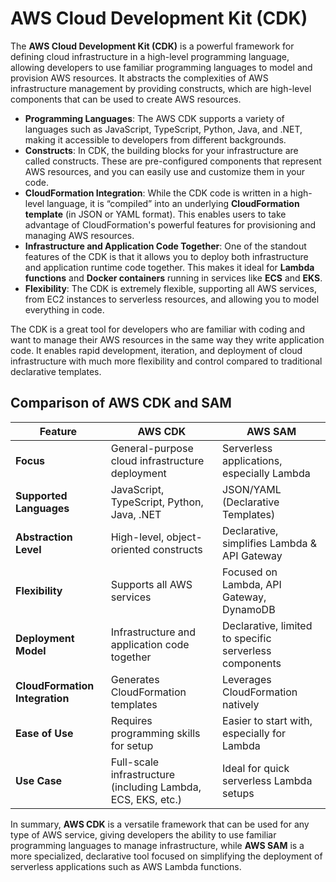 # AWS Cloud Development Kit (CDK)

The **AWS Cloud Development Kit (CDK)** is a powerful framework for defining cloud infrastructure in a high-level programming language, allowing developers to use familiar programming languages to model and provision AWS resources. It abstracts the complexities of AWS infrastructure management by providing constructs, which are high-level components that can be used to create AWS resources.

- **Programming Languages**: The AWS CDK supports a variety of languages such as JavaScript, TypeScript, Python, Java, and .NET, making it accessible to developers from different backgrounds.
- **Constructs**: In CDK, the building blocks for your infrastructure are called constructs. These are pre-configured components that represent AWS resources, and you can easily use and customize them in your code.
- **CloudFormation Integration**: While the CDK code is written in a high-level language, it is “compiled” into an underlying **CloudFormation template** (in JSON or YAML format). This enables users to take advantage of CloudFormation's powerful features for provisioning and managing AWS resources.
- **Infrastructure and Application Code Together**: One of the standout features of the CDK is that it allows you to deploy both infrastructure and application runtime code together. This makes it ideal for **Lambda functions** and **Docker containers** running in services like **ECS** and **EKS**.
- **Flexibility**: The CDK is extremely flexible, supporting all AWS services, from EC2 instances to serverless resources, and allowing you to model everything in code.
  
The CDK is a great tool for developers who are familiar with coding and want to manage their AWS resources in the same way they write application code. It enables rapid development, iteration, and deployment of cloud infrastructure with much more flexibility and control compared to traditional declarative templates.

## Comparison of AWS CDK and SAM

| Feature                       | **AWS CDK**                                     | **AWS SAM**                                  |
|-------------------------------|-------------------------------------------------|----------------------------------------------|
| **Focus**                      | General-purpose cloud infrastructure deployment | Serverless applications, especially Lambda  |
| **Supported Languages**        | JavaScript, TypeScript, Python, Java, .NET      | JSON/YAML (Declarative Templates)            |
| **Abstraction Level**          | High-level, object-oriented constructs          | Declarative, simplifies Lambda & API Gateway |
| **Flexibility**                | Supports all AWS services                       | Focused on Lambda, API Gateway, DynamoDB    |
| **Deployment Model**           | Infrastructure and application code together    | Declarative, limited to specific serverless components |
| **CloudFormation Integration** | Generates CloudFormation templates              | Leverages CloudFormation natively            |
| **Ease of Use**                | Requires programming skills for setup           | Easier to start with, especially for Lambda  |
| **Use Case**                   | Full-scale infrastructure (including Lambda, ECS, EKS, etc.) | Ideal for quick serverless Lambda setups    |

In summary, **AWS CDK** is a versatile framework that can be used for any type of AWS service, giving developers the ability to use familiar programming languages to manage infrastructure, while **AWS SAM** is a more specialized, declarative tool focused on simplifying the deployment of serverless applications such as AWS Lambda functions.
